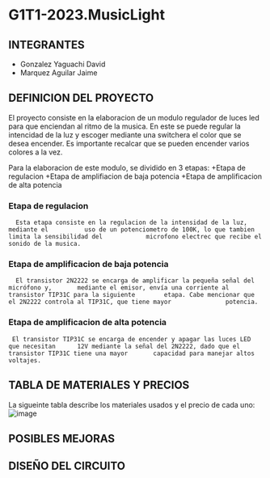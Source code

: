 # G1T1-2023.MusicLight

## INTEGRANTES
  + Gonzalez Yaguachi David
  + Marquez Aguilar Jaime
  
## DEFINICION DEL PROYECTO
  
  El proyecto consiste en la elaboracion de un modulo regulador de luces led para
  que enciendan al ritmo de la musica. En este se puede regular la intencidad de la     luz y escoger mediante una switchera el color que se desea encender. Es importante    recalcar que se pueden encender varios colores a la vez.

  Para la elaboracion de este modulo, se dividido en 3 etapas:
  +Etapa de regulacion
  +Etapa de amplifiacion de baja potencia
  +Etapa de amplificacion de alta potencia

  ### **Etapa de regulacion**
      Esta etapa consiste en la regulacion de la intensidad de la luz, mediante el          uso de un potenciometro de 100K, lo que tambien limita la sensibilidad del            microfono electrec que recibe el sonido de la musica.

  
  ### **Etapa de amplificacion de baja potencia**
      El transistor 2N2222 se encarga de amplificar la pequeña señal del micrófono y,       mediante el emisor, envía una corriente al transistor TIP31C para la siguiente        etapa. Cabe mencionar que el 2N2222 controla al TIP31C, que tiene mayor               potencia.


  ### **Etapa de amplificacion de alta potencia**
     El transistor TIP31C se encarga de encender y apagar las luces LED que necesitan      12V mediante la señal del 2N2222, dado que el transistor TIP31C tiene una mayor       capacidad para manejar altos voltajes.

  
## TABLA DE MATERIALES Y PRECIOS
  La sigueinte tabla describe los materiales usados y el precio de cada uno:
  ![image](https://github.com/ProjectsPhycom/G1T1-2023.MusicLight/assets/145176980/eee24e56-e6f6-4237-b24d-b8e573970090)

## POSIBLES MEJORAS
## DISEÑO DEL CIRCUITO
